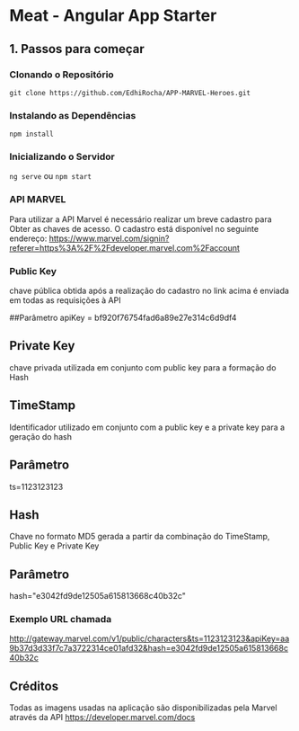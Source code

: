 # Meat - Angular App Starter

## 1. Passos para começar

### Clonando o Repositório

`git clone https://github.com/EdhiRocha/APP-MARVEL-Heroes.git`

### Instalando as Dependências

`npm install`

### Inicializando o Servidor

`ng serve` ou `npm start`

### API MARVEL
Para utilizar a API Marvel é necessário realizar um breve cadastro para Obter as chaves de acesso.
O cadastro está disponível no seguinte endereço: https://www.marvel.com/signin?referer=https%3A%2F%2Fdeveloper.marvel.com%2Faccount

### Public Key
chave pública obtida após a realização do cadastro no link acima é enviada em todas as requisições à API

##Parâmetro
apiKey = bf920f76754fad6a89e27e314c6d9df4

## Private Key
chave privada utilizada em conjunto com public key para a formação do Hash

## TimeStamp 
Identificador utilizado em conjunto com a public key e a private key para a geração do hash
## Parâmetro 
ts=1123123123

## Hash
Chave no formato MD5 gerada a partir da combinação do TimeStamp, Public Key e Private Key
## Parâmetro
hash="e3042fd9de12505a615813668c40b32c"

### Exemplo URL chamada
http://gateway.marvel.com/v1/public/characters&ts=1123123123&apiKey=aa9b37d3d33f7c7a3722314ce01afd32&hash=e3042fd9de12505a615813668c40b32c

## Créditos
Todas as imagens usadas na aplicação são disponibilizadas pela Marvel através da API 
https://developer.marvel.com/docs
